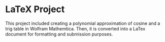 # LaTeX Project

This project included creating a polynomial approximation of cosine and a trig table in Wolfram Mathemtica. Then, it is converted into a LaTex document for formatting and submission purposes. 
